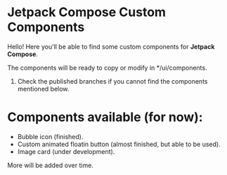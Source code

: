 # Jetpack Compose Custom Components

Hello! Here you'll be able to find some custom components for **Jetpack Compose**.

The components will be ready to copy or modify in */ui/components.

1. Check the published branches if you cannot find the components mentioned below.

# **Components available (for now):**

* Bubble icon (finished).
* Custom animated floatin button (almost finished, but able to be used).
* Image card (under development).

More will be added over time.
